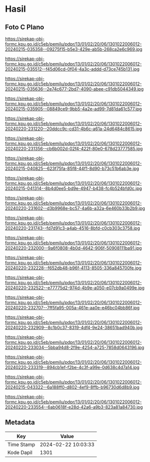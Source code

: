 # Hasil

## Foto C Plano

https://sirekap-obj-formc.kpu.go.id/c5eb/pemilu/pdpr/13/01/02/20/06/1301022006012-20240215-035358--09275f15-b5e3-429e-ab5b-268ca2e6c969.jpg

https://sirekap-obj-formc.kpu.go.id/c5eb/pemilu/pdpr/13/01/02/20/06/1301022006012-20240215-035512--f45d06cd-0f04-4a3c-addd-d73ce745b131.jpg

https://sirekap-obj-formc.kpu.go.id/c5eb/pemilu/pdpr/13/01/02/20/06/1301022006012-20240215-035636--2e74c677-2bd7-4090-abee-c91db5044349.jpg

https://sirekap-obj-formc.kpu.go.id/c5eb/pemilu/pdpr/13/01/02/20/06/1301022006012-20240215-035905--08849ce9-9bb5-4a2e-ad99-7d81da61c577.jpg

https://sirekap-obj-formc.kpu.go.id/c5eb/pemilu/pdpr/13/01/02/20/06/1301022006012-20240220-231220--20ddcc9c-cd31-4b6c-a61a-24d6484c8615.jpg

https://sirekap-obj-formc.kpu.go.id/c5eb/pemilu/pdpr/13/01/02/20/06/1301022006012-20240220-231356--cb6b002d-02f4-422f-80e0-678d23777585.jpg

https://sirekap-obj-formc.kpu.go.id/c5eb/pemilu/pdpr/13/01/02/20/06/1301022006012-20240215-040825--623f75fa-85f8-44f1-8d90-b73c51b6ab3e.jpg

https://sirekap-obj-formc.kpu.go.id/c5eb/pemilu/pdpr/13/01/02/20/06/1301022006012-20240215-041314--8b4d0ee5-bd9e-4947-b438-fc4b524bfd0c.jpg

https://sirekap-obj-formc.kpu.go.id/c5eb/pemilu/pdpr/13/01/02/20/06/1301022006012-20240220-231602--d3b9968e-bc57-4a6b-a32a-6e460b33b2b9.jpg

https://sirekap-obj-formc.kpu.go.id/c5eb/pemilu/pdpr/13/01/02/20/06/1301022006012-20240220-231743--fd7d91c3-a4ab-4516-8bfd-c0cb303c3758.jpg

https://sirekap-obj-formc.kpu.go.id/c5eb/pemilu/pdpr/13/01/02/20/06/1301022006012-20240220-232000--9a6f0808-4b0d-4642-906f-50908111ba91.jpg

https://sirekap-obj-formc.kpu.go.id/c5eb/pemilu/pdpr/13/01/02/20/06/1301022006012-20240220-232228--f652db48-b96f-4113-8505-336a845700fe.jpg

https://sirekap-obj-formc.kpu.go.id/c5eb/pemilu/pdpr/13/01/02/20/06/1301022006012-20240220-232522--e77775d2-974d-4b9e-a050-e07cb9a0499e.jpg

https://sirekap-obj-formc.kpu.go.id/c5eb/pemilu/pdpr/13/01/02/20/06/1301022006012-20240220-232707--7ff5fa95-005a-461e-aa0e-e46bc04bb86f.jpg

https://sirekap-obj-formc.kpu.go.id/c5eb/pemilu/pdpr/13/01/02/20/06/1301022006012-20240220-232909--8c1b0c37-8319-4df4-9e24-38651bad940b.jpg

https://sirekap-obj-formc.kpu.go.id/c5eb/pemilu/pdpr/13/01/02/20/06/1301022006012-20240220-233034--5bba94d8-2f9e-4254-a725-7858d0643196.jpg

https://sirekap-obj-formc.kpu.go.id/c5eb/pemilu/pdpr/13/01/02/20/06/1301022006012-20240220-233319--894cb1ef-f2be-4c3f-a99e-0d638c4d7a14.jpg

https://sirekap-obj-formc.kpu.go.id/c5eb/pemilu/pdpr/13/01/02/20/06/1301022006012-20240215-043322--6a188ff0-d802-4ef9-8ffb-b96730d6d8b9.jpg

https://sirekap-obj-formc.kpu.go.id/c5eb/pemilu/pdpr/13/01/02/20/06/1301022006012-20240220-233554--6ab0618f-e28d-42a6-a9b3-823a81a84730.jpg


## Metadata

| Key        | Value               |
| ---------- | ------------------- |
| Time Stamp | 2024-02-22 10:03:33 |
| Kode Dapil | 1301                |



